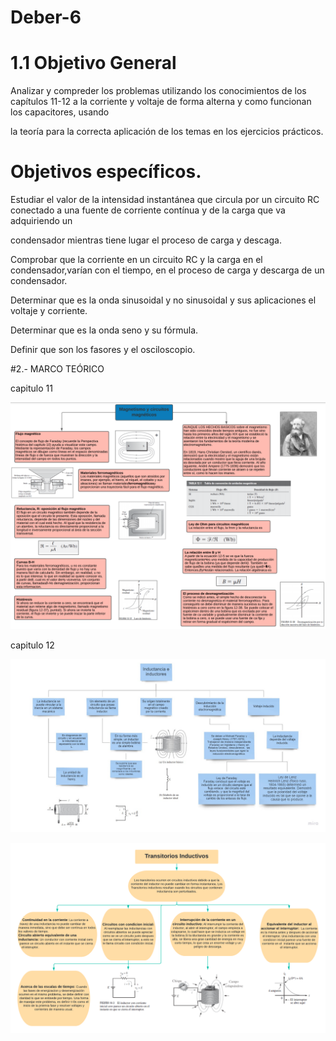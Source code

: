 # Deber-6
# 1.1 Objetivo General

Analizar y compreder los problemas utilizando los conocimientos de los capítulos 11-12 a la corriente y voltaje de forma alterna y como funcionan los capacitores, usando

la teoría para la correcta aplicación de los temas en los ejercicios prácticos.

# Objetivos específicos.

Estudiar el valor de la intensidad instantánea que circula por un circuito RC conectado a una fuente de corriente contínua y de la carga que va adquiriendo un 

condensador mientras tiene lugar el proceso de carga y descaga.

Comprobar que la corriente en un circuito RC y la carga en el condensador,varían con el tiempo, en el proceso de carga y descarga de un condensador.

Determinar que es la onda sinusoidal y no sinusoidal y sus aplicaciones el voltaje y corriente.

Determinar que es la onda seno y su fórmula.

Definir que son los fasores y el osciloscopio.

#2.- MARCO TEÓRICO

capitulo 11

![](https://github.com/arielguano/Deber-6/blob/main/cap%2011.png)

capitulo 12

![](https://github.com/arielguano/Deber-6/blob/main/capitulo%2012.jpg)

![](https://github.com/arielguano/Deber-6/blob/main/cap%2012.1.png)
